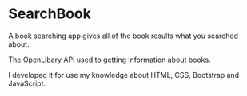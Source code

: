# SearchBook
 
A book searching app gives all of the book results what you searched about.

The OpenLibary API used to getting information about books.

I developed it for use my knowledge about HTML, CSS, Bootstrap and JavaScript.
